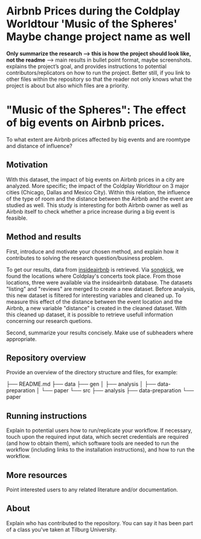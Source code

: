 # Airbnb Prices during the Coldplay Worldtour 'Music of the Spheres' **Maybe change project name as well**
**Only summarize the research --> this is how the project should look like, not the readme** --> main results in bullet point format, maybe screenshots. 
explains the project’s goal, and provides instructions to potential contributors/replicators on how to run the project.
Better still, if you link to other files within the repository so that the reader not only knows what the project is about but also which files are a priority.

# "Music of the Spheres": The effect of big events on Airbnb prices.

To what extent are Airbnb prices affected by big events and are roomtype and distance of influence?

## Motivation

With this dataset, the impact of big events on Airbnb prices in a city are analyzed. More specific; the impact of the Coldplay Worldtour on 3 major cities (Chicago, Dallas and Mexico City). Within this relation, the influence of the type of room and the distance between the Airbnb and the event are studied as well. This study is interesting for both Airbnb owner as well as Airbnb itself to check whether a price increase during a big event is feasible.

## Method and results

First, introduce and motivate your chosen method, and explain how it contributes to solving the research question/business problem.

To get our results, data from [insideairbnb](http://insideairbnb.com/get-the-data) is retrieved. Via [songkick](http://songkick.com), we found the locations where Coldplay's concerts took place. From those locations, three were available via the insideairbnb database. The datasets "listing" and "reviews" are merged to create a new dataset. Before analysis, this new dataset is filtered for interesting variables and cleaned up. To measure this effect of the distance between the event location and the Airbnb, a new variable "distance" is created in the cleaned dataset. With this cleaned up dataset, it is possible to retrieve usefull information concerning our research quetions.

Second, summarize your results concisely. Make use of subheaders where appropriate.



## Repository overview

Provide an overview of the directory structure and files, for example:

├── README.md
├── data
├── gen
│   ├── analysis
│   ├── data-preparation
│   └── paper
└── src
    ├── analysis
    ├── data-preparation
    └── paper


## Running instructions

Explain to potential users how to run/replicate your workflow. If necessary, touch upon the required input data, which secret credentials are required (and how to obtain them), which software tools are needed to run the workflow (including links to the installation instructions), and how to run the workflow.


## More resources

Point interested users to any related literature and/or documentation.


## About

Explain who has contributed to the repository. You can say it has been part of a class you've taken at Tilburg University.
